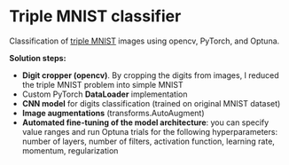 # Triple MNIST classifier

Classification of [triple MNIST](https://github.com/shaohua0116/MultiDigitMNIST) images using opencv, PyTorch, and Optuna.

**Solution steps:**

- **Digit cropper (opencv)**. By cropping the digits from images, I reduced the triple MNIST problem into simple MNIST
- Custom PyTorch **DataLoader** implementation
- **CNN model** for digits classification (trained on original MNIST dataset)
- **Image augmentations** (transforms.AutoAugment)
- **Automated fine-tuning of the model architecture**: you can specify value ranges and run Optuna trials for the following hyperparameters: number of layers, number of filters, activation function, learning rate, momentum, regularization
